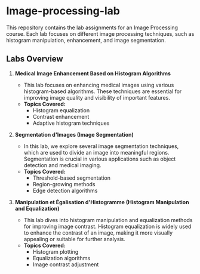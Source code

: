 # Image-processing-lab
This repository contains the lab assignments for an Image Processing course. Each lab focuses on different image processing techniques, such as histogram manipulation, enhancement, and image segmentation.

## Labs Overview

1. **Medical Image Enhancement Based on Histogram Algorithms**
   - This lab focuses on enhancing medical images using various histogram-based algorithms. These techniques are essential for improving image quality and visibility of important features.
   - **Topics Covered:**
     - Histogram equalization
     - Contrast enhancement
     - Adaptive histogram techniques

2. **Segmentation d'Images (Image Segmentation)**
   - In this lab, we explore several image segmentation techniques, which are used to divide an image into meaningful regions. Segmentation is crucial in various applications such as object detection and medical imaging.
   - **Topics Covered:**
     - Threshold-based segmentation
     - Region-growing methods
     - Edge detection algorithms

3. **Manipulation et Égalisation d'Histogramme (Histogram Manipulation and Equalization)**
   - This lab dives into histogram manipulation and equalization methods for improving image contrast. Histogram equalization is widely used to enhance the contrast of an image, making it more visually appealing or suitable for further analysis.
   - **Topics Covered:**
     - Histogram plotting
     - Equalization algorithms
     - Image contrast adjustment

